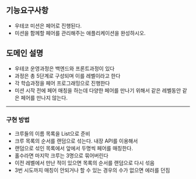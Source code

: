 ## 기능요구사항
- 우테코 미션은 페어로 진행된다.
- 미션을 함께할 페어를 관리해주는 애플리케이션을 완성하시오.

## 도메인 설명
- 우테코 운영과정은 백엔드와 프론트과정이 있다
- 과정은 총 5단계로 구성되며 이를 레벨이라고 한다
- 각 학습과정을 페어 프로그래밍으로 진행한다
- 미션 시작 전에 페어 매칭을 하는데 다양한 페어를 만나기 위해서 같은 레벨동안 같은 페어를 만나지 않는다.

---
### 구현 방법
- 크루들의 이름 목록을 List<String>으로 준비
- 크루 목록의 순서를 랜덤으로 섞는다. 내장 API를 이용해서
- 랜덤으로 섞인 목록에서 앞에서 두명씩 페어를 매칭한다.
- 홀수라면 마지막 크루는 3명으로 묶어버린다
- 이전 레벨에서 만난 적이 있으면 목록의 순서를 랜덤으로 다시 섞음
- 3번 시도까지 매칭이 안되거나 할 수 있는 경우의 수가 없으면 에러를 던짐